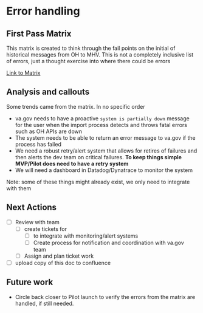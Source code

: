 # Error handling

## First Pass Matrix

This matrix is created to think through the fail points on the initial of historical messages from OH to MHV. This is not a completely inclusive list of errors, just a thought exercise into where there could be errors 

[Link to Matrix](https://dvagov-my.sharepoint.com/:x:/g/personal/mark_dewey_va_gov/ESwU7x8jWQhCtfaQnmrD9eEBJ9CfHJ9grRFhRfBqa49nFA?e=HNUy8f)

## Analysis and callouts

Some trends came from the matrix. In no specific order

- va.gov needs to have a proactive `system is partially down` message for the user when the import process detects and throws fatal errors such as OH APIs are down
- The system needs to be able to return an error message to va.gov if the process has failed
- We need a robust retry/alert system that allows for retires of failures and then alerts the dev team on critical failures. **To keep things simple MVP/Pilot does need to have a retry system**
- We will need a dashboard in Datadog/Dynatrace to monitor the system


Note: some of these things might already exist, we only need to integrate with them 

## Next Actions

- [ ] Review with team
  - [ ] create tickets for
    - [ ] to integrate with monitoring/alert systems
    - [ ] Create process for notification and coordination with va.gov team
  - [ ] Assign and plan ticket work   
- [ ] upload copy of this doc to confluence 

## Future work

- Circle back closer to Pilot launch to verify the errors from the matrix are handled, if still needed. 
